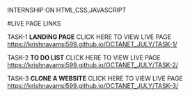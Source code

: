 INTERNSHIP ON HTML,CSS,JAVASCRIPT

#LIVE PAGE LINKS



TASK-1 **LANDING PAGE**
CLICK HERE TO VIEW LIVE PAGE https://krishnavamsi599.github.io/OCTANET_JULY/TASK-1/




TASK-2 **TO DO LIST**
CLICK HERE TO VIEW LIVE PAGE       https://krishnavamsi599.github.io/OCTANET_JULY/TASK-2/



TASK-3 **CLONE A WEBSITE**
CLICK HERE TO VIEW LIVE PAGE   https://krishnavamsi599.github.io/OCTANET_JULY/TASK-3/
